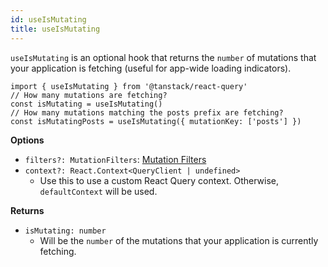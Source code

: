 ```yaml
---
id: useIsMutating
title: useIsMutating
---
```


`useIsMutating` is an optional hook that returns the `number` of mutations that your application is fetching (useful for app-wide loading indicators).

```tsx
import { useIsMutating } from '@tanstack/react-query'
// How many mutations are fetching?
const isMutating = useIsMutating()
// How many mutations matching the posts prefix are fetching?
const isMutatingPosts = useIsMutating({ mutationKey: ['posts'] })
```

**Options**

- `filters?: MutationFilters`: [Mutation Filters](../guides/filters#mutation-filters)
- `context?: React.Context<QueryClient | undefined>`
  - Use this to use a custom React Query context. Otherwise, `defaultContext` will be used.

**Returns**

- `isMutating: number`
  - Will be the `number` of the mutations that your application is currently fetching.
